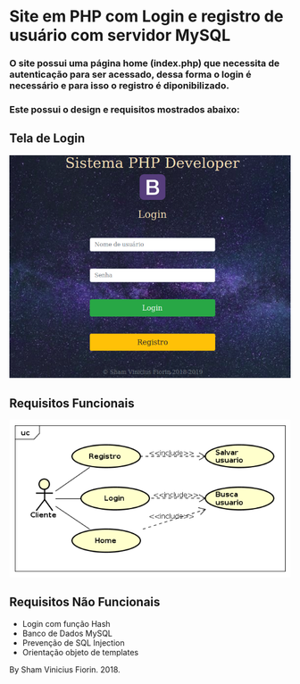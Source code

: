 # Site em PHP com Login e registro de usuário com servidor MySQL
### O site possui uma página home (index.php) que necessita de autenticação para ser acessado, dessa forma o login é necessário e para isso o registro é diponibilizado.

### Este possui o design e requisitos mostrados abaixo:

## Tela de Login
![alt-text](https://raw.githubusercontent.com/skatesham/PHP-LOGIN-REGISTRATION/master/img/login.png)

## Requisitos Funcionais
![alt-text](https://raw.githubusercontent.com/skatesham/PHP-LOGIN-REGISTRATION/master/img/PHP%20SERVER.png)

## Requisitos Não Funcionais
 - Login com função Hash
 - Banco de Dados MySQL
 - Prevenção de SQL Injection
 - Orientação objeto de templates
 
By Sham Vinicius Fiorin. 2018.

